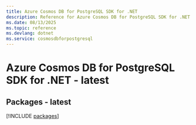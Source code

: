 ```yaml
---
title: Azure Cosmos DB for PostgreSQL SDK for .NET
description: Reference for Azure Cosmos DB for PostgreSQL SDK for .NET
ms.date: 08/13/2025
ms.topic: reference
ms.devlang: dotnet
ms.service: cosmosdbforpostgresql
---
```

# Azure Cosmos DB for PostgreSQL SDK for .NET - latest
## Packages - latest
[!INCLUDE [packages](cosmos-db-for-postgresql-index.md)]